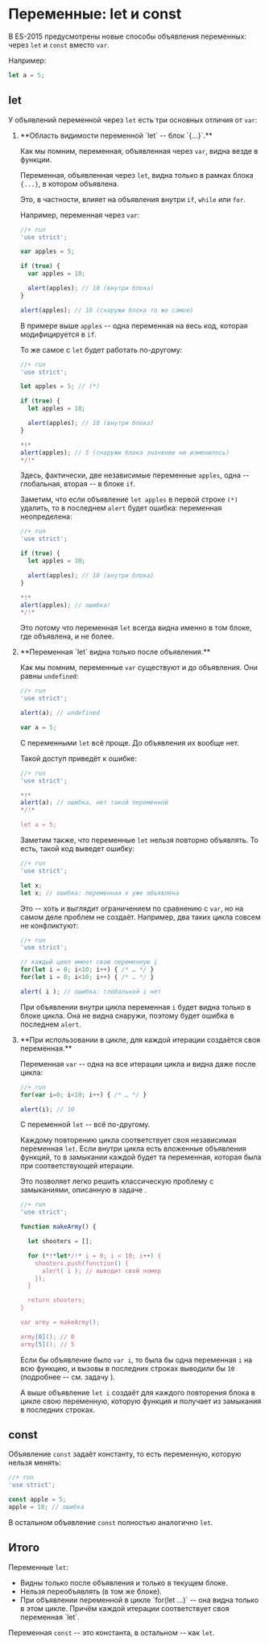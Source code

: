 # Переменные: let и const

В ES-2015 предусмотрены новые способы объявления переменных: через `let` и `const` вместо `var`.

Например:
```js
let a = 5;
```

## let

У объявлений переменной через `let` есть три основных отличия от `var`:

<ol>
<li>**Область видимости переменной `let` -- блок `{...}`.**

Как мы помним, переменная, объявленная через `var`, видна везде в функции. 

Переменная, объявленная через `let`, видна только в рамках блока `{...}`, в котором объявлена.

Это, в частности, влияет на объявления внутри `if`, `while` или `for`.

Например, переменная через `var`:

```js
//+ run 
'use strict';

var apples = 5; 

if (true) {
  var apples = 10;

  alert(apples); // 10 (внутри блока)
}

alert(apples); // 10 (снаружи блока то же самое)
```

В примере выше `apples` -- одна переменная на весь код, которая модифицируется в `if`.

То же самое с `let` будет работать по-другому:

```js
//+ run 
'use strict';

let apples = 5; // (*)

if (true) {
  let apples = 10;

  alert(apples); // 10 (внутри блока)
}

*!*
alert(apples); // 5 (снаружи блока значение не изменилось)
*/!*
```

Здесь, фактически, две независимые переменные `apples`, одна -- глобальная, вторая -- в блоке `if`.

Заметим, что если объявление `let apples` в первой строке `(*)` удалить, то в последнем `alert` будет ошибка: переменная неопределена:

```js
//+ run 
'use strict';

if (true) {
  let apples = 10;

  alert(apples); // 10 (внутри блока)
}

*!*
alert(apples); // ошибка!
*/!*
```


Это потому что переменная `let` всегда видна именно в том блоке, где объявлена, и не более.

</li>
<li>**Переменная `let` видна только после объявления.**

Как мы помним, переменные `var` существуют и до объявления. Они равны `undefined`:

```js
//+ run
'use strict';

alert(a); // undefined

var a = 5;
```

С переменными `let` всё проще. До объявления их вообще нет.

Такой доступ приведёт к ошибке:
```js
//+ run
'use strict';

*!*
alert(a); // ошибка, нет такой переменной
*/!*

let a = 5;
```

Заметим также, что переменные `let` нельзя повторно объявлять. То есть, такой код выведет ошибку:

```js
//+ run
'use strict';

let x;
let x; // ошибка: переменная x уже объявлена
```

Это -- хоть и выглядит ограничением по сравнению с `var`, но на самом деле проблем не создаёт. Например, два таких цикла совсем не конфликтуют:
```js
//+ run
'use strict';

// каждый цикл имеет свою переменную i
for(let i = 0; i<10; i++) { /* … */ }
for(let i = 0; i<10; i++) { /* … */ }

alert( i ); // ошибка: глобальной i нет
```

При объявлении внутри цикла переменная `i` будет видна только в блоке цикла. Она не видна снаружи, поэтому будет ошибка в последнем `alert`.


</li>
<li>**При использовании в цикле, для каждой итерации создаётся своя переменная.**

Переменная `var` -- одна на все итерации цикла и видна даже после цикла:

```js
//+ run
for(var i=0; i<10; i++) { /* … */ }

alert(i); // 10
```

С переменной `let` -- всё по-другому. 

Каждому повторению цикла соответствует своя независимая переменная `let`. Если внутри цикла есть вложенные объявления функций, то в замыкании каждой будет та переменная, которая была при соответствующей итерации.

Это позволяет легко решить классическую проблему с замыканиями, описанную в задаче [](/task/make-army).

```js
//+ run
'use strict';

function makeArmy() {

  let shooters = [];

  for (*!*let*/!* i = 0; i < 10; i++) {
    shooters.push(function() {
      alert( i ); // выводит свой номер
    });
  }

  return shooters;
}

var army = makeArmy();

army[0](); // 0
army[5](); // 5
```

Если бы объявление было `var i`, то была бы одна переменная `i` на всю функцию, и вызовы в последних строках выводили бы `10` (подробнее -- см. задачу [](/task/make-army)). 

А выше объявление `let i` создаёт для каждого повторения блока в цикле свою переменную, которую функция и получает из замыкания в последних строках.
</li>
</ol>

## const

Объявление `const` задаёт константу, то есть переменную, которую нельзя менять:

```js
//+ run
'use strict';

const apple = 5;
apple = 10; // ошибка
```

В остальном объявление `const` полностью аналогично `let`.

## Итого


Переменные `let`:

<ul>
<li>Видны только после объявления и только в текущем блоке.</li>
<li>Нельзя переобъявлять (в том же блоке).</li>
<li>При объявлении переменной в цикле `for(let …)` -- она видна только в этом цикле. Причём каждой итерации соответствует своя переменная `let`.</li>
</ul>

Переменная `const` -- это константа, в остальном -- как `let`.

